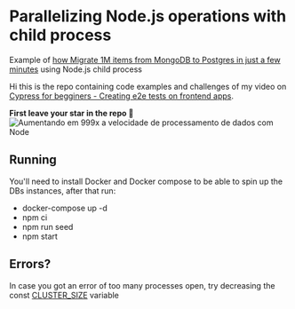 # Parallelizing Node.js operations with child process

Example of [how Migrate 1M items from MongoDB to Postgres in just a few minutes](https://youtu.be/EnK8-x8L9TY) using Node.js child process

Hi this is the repo containing code examples and challenges of my video on [Cypress for begginers - Creating e2e tests on frontend apps](https://bit.ly/mini-curso-cypress). 

**First leave your star in the repo 🌟**
![Aumentando em 999x a velocidade de processamento de dados com Node](https://github.com/ErickWendel/parallelizing-nodejs-ops/assets/8060102/6974de93-7848-477a-9198-9d99dedc18f3)


## Running

You'll need to install Docker and Docker compose to be able to spin up the DBs instances, after that run:
- docker-compose up -d
- npm ci
- npm run seed
- npm start

## Errors?

In case you got an error of too many processes open, try decreasing the const [CLUSTER_SIZE](https://github.com/ErickWendel/parallelizing-nodejs-ops/blob/main/src/index.js#L8C1-L8C24) variable
